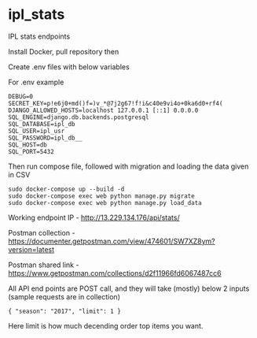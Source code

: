 # ipl_stats
IPL stats endpoints

Install Docker, pull repository then

Create .env files with below variables

For .env example

    DEBUG=0
    SECRET_KEY=p!e6j0+md()f=)v_*@7j2g67!f!i&c40e9vi4o+0ka6d0+rf4(
    DJANGO_ALLOWED_HOSTS=localhost 127.0.0.1 [::1] 0.0.0.0
    SQL_ENGINE=django.db.backends.postgresql
    SQL_DATABASE=ipl_db
    SQL_USER=ipl_usr
    SQL_PASSWORD=ipl_db__
    SQL_HOST=db
    SQL_PORT=5432

Then run compose file, followed with migration and loading the data given in CSV

    sudo docker-compose up --build -d
    sudo docker-compose exec web python manage.py migrate
    sudo docker-compose exec web python manage.py load_data

Working endpoint IP -
    http://13.229.134.176/api/stats/

Postman collection -
    https://documenter.getpostman.com/view/474601/SW7XZ8ym?version=latest

Postman shared link -
    https://www.getpostman.com/collections/d2f11966fd6067487cc6

All API end points are POST call, and they will take (mostly) below 2 inputs (sample requests are in collection)

    { "season": "2017", "limit": 1 }

Here limit is how much decending order top items you want.
